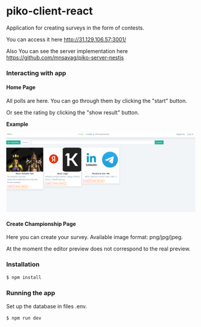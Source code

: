 # piko-client-react

Application for creating surveys in the form of contests.

You can access it here http://31.129.106.57:3001/

Also You can see the server implementation here https://github.com/mnsavag/piko-server-nestjs

### Interacting with app

#### Home Page

All polls are here. You can go through them by clicking the "start" button.

Or see the rating by clicking the "show result" button.

**Example**

![alt text](https://github.com/mnsavag/piko-client-react/blob/master/site-home-page.png?raw=true)

#### Create Championship Page

Here you can create your survey. Available image format: png/jpg/jpeg.

At the moment the editor preview does not correspond to the real preview.
​
### Installation

```bash
$ npm install
```

### Running the app

Set up the database in files .env.

```bash
$ npm run dev
```
